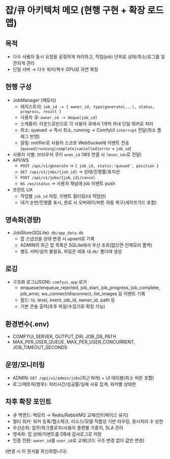 # 잡/큐 아키텍처 메모 (현행 구현 + 확장 로드맵)

## 목적
- 다수 사용자 동시 요청을 공정하게 처리하고, 작업(job) 단위로 상태/취소/로그를 일관되게 관리
- 단일 서버 → 다수 워커/복수 GPU로 자연 확장

## 현행 구성
- JobManager (메모리)
  - 레지스트리: `job_id -> { owner_id, type(generate|...), status, progress, result }`
  - 사용자 큐: `owner_id -> deque[job_id]`
  - 스케줄러: 라운드로빈으로 각 사용자 큐에서 1개씩 꺼내 단일 워커로 처리
  - 취소: queued → 즉시 취소, running → ComfyUI `interrupt` 전달(취소 플래그 반영)
  - 알림: notifier로 사용자 스코프 WebSocket에 이벤트 전송(`queued|running|complete|cancelled|error` + `job_id`)
- 사용자 식별: 브라우저 쿠키 `anon_id` (WS 연결 시 `?anon_id=`로 전달)
- API/WS
  - `POST /api/v1/generate` → `{ job_id, status:'queued', position }`
  - `GET /api/v1/jobs/{job_id}` → 상태/진행률/포지션
  - `POST /api/v1/jobs/{job_id}/cancel`
  - `WS /ws/status` → 사용자 채널에 job 이벤트 push
- 프런트 UX
  - 작업별 `job_id` 저장, 이벤트 필터링(내 작업만)
  - 대기 순번/진행률 표시, 완료 시 오버레이/버튼 자동 복구(세이프가드 포함)

## 영속화(경량)
- JobStore(SQLite): `db/app_data.db`
  - 잡 스냅샷을 상태 변경 시 upsert로 기록
  - ADMIN의 최근 잡 목록은 SQLite에서 우선 조회(없으면 인메모리 폴백)
  - 별도 서버/설치 불필요, 파일은 레포 내 `db/` 폴더에 생성

## 로깅
- 구조화 로그(JSON): `comfyui_app` 로거
  - enqueue/enqueue_rejected, job_start, job_progress, job_complete, job_error, ws_connect/disconnect, list_images 등 이벤트 기록
  - 필드: ts, level, event, job_id, owner_id, path 등
  - 기본 콘솔 출력(추후 파일/수집기로 확장 가능)

## 환경변수(.env)
- COMFYUI_SERVER, OUTPUT_DIR, JOB_DB_PATH
- MAX_PER_USER_QUEUE, MAX_PER_USER_CONCURRENT, JOB_TIMEOUT_SECONDS

## 운영/모니터링
- ADMIN: `GET /api/v1/admin/jobs`(최근 N개) + UI 테이블(취소 버튼 포함)
- 로그/메트릭(향후): 처리시간/성공률/실패 사유 집계, 워커별 상태판

## 차후 확장 포인트
- 큐 백엔드: 메모리 → Redis/RabbitMQ 교체(인터페이스 유지)
- 멀티 워커: 워커 등록/헬스체크, 리소스/모델 적합성 기반 라우팅, 동시처리 수 상한
- 우선순위: 업무/워크플로우/사용자 플랜별 가중치, SLA 관리
- 영속화: 잡 상태/이벤트를 DB에 감사로그로 저장
- 인증 전환: `owner_id`를 `user_id`로 교체(코드 구조 변경 없이 값만 변경)

(변경 시 이 문서를 최신화합니다)
